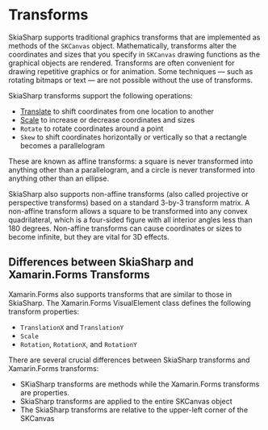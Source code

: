 # Transforms

SkiaSharp supports traditional graphics transforms that are implemented as methods of the `SKCanvas` object. Mathematically, transforms alter the coordinates and sizes that you specify in `SKCanvas` drawing functions as the graphical objects are rendered. Transforms are often convenient for drawing repetitive graphics or for animation. Some techniques — such as rotating bitmaps or text — are not possible without the use of transforms.

SkiaSharp transforms support the following operations:

- [Translate](Translate.md) to shift coordinates from one location to another
- [Scale](Scale.md) to increase or decrease coordinates and sizes
- `Rotate` to rotate coordinates around a point
- `Skew` to shift coordinates horizontally or vertically so that a rectangle becomes a parallelogram

These are known as affine transforms: a square is never transformed into anything other than a parallelogram, and a circle is never transformed into anything other than an ellipse.

SkiaSharp also supports non-affine transforms (also called projective or perspective transforms) based on a standard 3-by-3 transform matrix. A non-affine transform allows a square to be transformed into any convex quadrilateral, which is a four-sided figure with all interior angles less than 180 degrees. Non-affine transforms can cause coordinates or sizes to become infinite, but they are vital for 3D effects.

## Differences between SkiaSharp and Xamarin.Forms Transforms

Xamarin.Forms also supports transforms that are similar to those in SkiaSharp. The Xamarin.Forms VisualElement class defines the following transform properties:

- `TranslationX` and `TranslationY`
- `Scale`
- `Rotation`, `RotationX`, and `RotationY`

There are several crucial differences between SkiaSharp transforms and Xamarin.Forms transforms:

- SKiaSharp transforms are methods while the Xamarin.Forms transforms are properties.
- SkiaSharp transforms are applied to the entire SKCanvas object
- The SkiaSharp transforms are relative to the upper-left corner of the SKCanvas